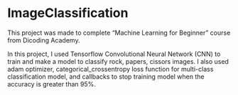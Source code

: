 # ImageClassification
This project was made to complete “Machine Learning for Beginner” course from Dicoding Academy.  

In this project, I used Tensorflow Convolutional Neural Network (CNN) to train and make a model to classify rock, papers, cissors images. I also used adam optimizer, categorical_crossentropy loss function for multi-class classification model, and callbacks to stop training model when the accuracy is greater than 95%.

